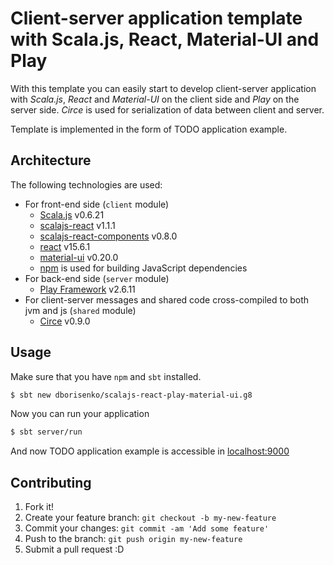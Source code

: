# Client-server application template with Scala.js, React, Material-UI and Play

With this template you can easily start to develop client-server application with *Scala.js*, *React* and *Material-UI* on the client side and *Play* on the server side. *Circe* is used for serialization of data between client and server. 

Template is implemented in the form of TODO application example.

## Architecture
 
The following technologies are used:

* For front-end side (`client` module)
  * [Scala.js](https://www.scala-js.org/) v0.6.21
  * [scalajs-react](https://github.com/japgolly/scalajs-react) v1.1.1
  * [scalajs-react-components](http://chandu0101.github.io/sjrc/) v0.8.0
  * [react](https://reactjs.org/) v15.6.1
  * [material-ui](http://www.material-ui.com/) v0.20.0
  * [npm](https://www.npmjs.com/) is used for building JavaScript dependencies
* For back-end side (`server` module)
  * [Play Framework](https://www.playframework.com/) v2.6.11
* For client-server messages and shared code cross-compiled to both jvm and js (`shared` module)
  * [Circe](https://circe.github.io/circe/) v0.9.0

## Usage

Make sure that you have `npm` and `sbt` installed.

```bash
$ sbt new dborisenko/scalajs-react-play-material-ui.g8
```

Now you can run your application
```bash
$ sbt server/run
```

And now TODO application example is accessible in [localhost:9000](http://localhost:9000/)

## Contributing
1. Fork it!
2. Create your feature branch: `git checkout -b my-new-feature`
3. Commit your changes: `git commit -am 'Add some feature'`
4. Push to the branch: `git push origin my-new-feature`
5. Submit a pull request :D
